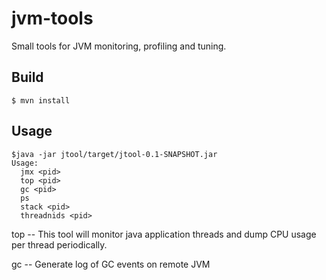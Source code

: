 jvm-tools
=========

Small tools for JVM monitoring, profiling and tuning.

Build
-----

    $ mvn install

Usage
-----

    $java -jar jtool/target/jtool-0.1-SNAPSHOT.jar 
    Usage: 
      jmx <pid>
      top <pid>
      gc <pid>
      ps
      stack <pid>
      threadnids <pid>


top -- This tool will monitor java application threads and dump CPU usage per thread periodically.

gc -- Generate log of GC events on remote JVM

